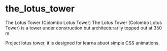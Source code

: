 # the_lotus_tower
The Lotus Tower (Colombo Lotus Tower)
The Lotus Tower (Colombo Lotus Tower) is a tower under construction but architecturarlly topped out at 350 m

Project lotus tower, it is designed for learna abuot simple CSS animations.
